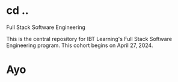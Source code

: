 # cd ..



Full Stack Software Engineering

This is the central repository for IBT Learning's Full Stack Software Engineering program. This cohort begins on April 27, 2024.
# Ayo